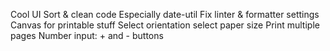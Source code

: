 Cool UI
Sort & clean code
Especially date-util
Fix linter & formatter settings
Canvas for printable stuff
Select orientation
select paper size
Print multiple pages
Number input: + and - buttons